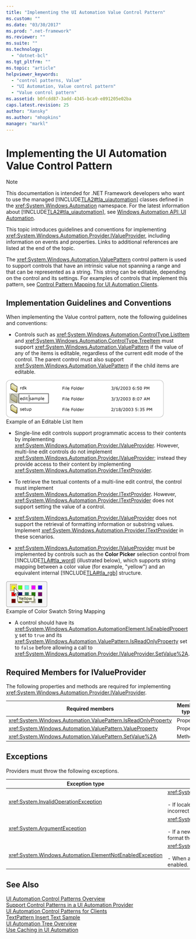 ```yaml
---
title: "Implementing the UI Automation Value Control Pattern"
ms.custom: ""
ms.date: "03/30/2017"
ms.prod: ".net-framework"
ms.reviewer: ""
ms.suite: ""
ms.technology: 
  - "dotnet-bcl"
ms.tgt_pltfrm: ""
ms.topic: "article"
helpviewer_keywords: 
  - "control patterns, Value"
  - "UI Automation, Value control pattern"
  - "Value control pattern"
ms.assetid: b0fcdd87-3add-4345-bca9-e891205e02ba
caps.latest.revision: 25
author: "Xansky"
ms.author: "mhopkins"
manager: "markl"
---
```

# Implementing the UI Automation Value Control Pattern
> [!NOTE]
>  This documentation is intended for .NET Framework developers who want to use the managed [!INCLUDE[TLA2#tla_uiautomation](../../../includes/tla2sharptla-uiautomation-md.md)] classes defined in the <xref:System.Windows.Automation> namespace. For the latest information about [!INCLUDE[TLA2#tla_uiautomation](../../../includes/tla2sharptla-uiautomation-md.md)], see [Windows Automation API: UI Automation](http://go.microsoft.com/fwlink/?LinkID=156746).  
  
 This topic introduces guidelines and conventions for implementing <xref:System.Windows.Automation.Provider.IValueProvider>, including information on events and properties. Links to additional references are listed at the end of the topic.  
  
 The <xref:System.Windows.Automation.ValuePattern> control pattern is used to support controls that have an intrinsic value not spanning a range and that can be represented as a string. This string can be editable, depending on the control and its settings. For examples of controls that implement this pattern, see [Control Pattern Mapping for UI Automation Clients](../../../docs/framework/ui-automation/control-pattern-mapping-for-ui-automation-clients.md).  
  
<a name="Implementation_Guidelines_and_Conventions"></a>   
## Implementation Guidelines and Conventions  
 When implementing the Value control pattern, note the following guidelines and conventions:  
  
-   Controls such as <xref:System.Windows.Automation.ControlType.ListItem> and <xref:System.Windows.Automation.ControlType.TreeItem> must support <xref:System.Windows.Automation.ValuePattern> if the value of any of the items is editable, regardless of the current edit mode of the control. The parent control must also support <xref:System.Windows.Automation.ValuePattern> if the child items are editable.  
  
 ![Editable list item.](../../../docs/framework/ui-automation/media/uia-valuepattern-editable-listitem.PNG "UIA_ValuePattern_Editable_ListItem")  
Example of an Editable List Item  
  
-   Single-line edit controls support programmatic access to their contents by implementing <xref:System.Windows.Automation.Provider.IValueProvider>. However, multi-line edit controls do not implement <xref:System.Windows.Automation.Provider.IValueProvider>; instead they provide access to their content by implementing <xref:System.Windows.Automation.Provider.ITextProvider>.  
  
-   To retrieve the textual contents of a multi-line edit control, the control must implement <xref:System.Windows.Automation.Provider.ITextProvider>. However, <xref:System.Windows.Automation.Provider.ITextProvider> does not support setting the value of a control.  
  
-   <xref:System.Windows.Automation.Provider.IValueProvider> does not support the retrieval of formatting information or substring values. Implement <xref:System.Windows.Automation.Provider.ITextProvider> in these scenarios.  
  
-   <xref:System.Windows.Automation.Provider.IValueProvider> must be implemented by controls such as the **Color Picker** selection control from [!INCLUDE[TLA#tla_word](../../../includes/tlasharptla-word-md.md)] (illustrated below), which supports string mapping between a color value (for example, "yellow") and an equivalent internal [!INCLUDE[TLA#tla_rgb](../../../includes/tlasharptla-rgb-md.md)] structure.  
  
 ![Color picker with yellow highlighted.](../../../docs/framework/ui-automation/media/uia-valuepattern-colorpicker.png "UIA_ValuePattern_ColorPicker")  
Example of Color Swatch String Mapping  
  
-   A control should have its <xref:System.Windows.Automation.AutomationElement.IsEnabledProperty> set to `true` and its <xref:System.Windows.Automation.ValuePattern.IsReadOnlyProperty> set to `false` before allowing a call to <xref:System.Windows.Automation.Provider.IValueProvider.SetValue%2A>.  
  
<a name="Required_Members_for_the_IValueProvider_Interface"></a>   
## Required Members for IValueProvider  
 The following properties and methods are required for implementing <xref:System.Windows.Automation.Provider.IValueProvider>.  
  
|Required members|Member type|Notes|  
|----------------------|-----------------|-----------|  
|<xref:System.Windows.Automation.ValuePattern.IsReadOnlyProperty>|Property|None|  
|<xref:System.Windows.Automation.ValuePattern.ValueProperty>|Property|None|  
|<xref:System.Windows.Automation.ValuePattern.SetValue%2A>|Method|None|  
  
<a name="Exceptions"></a>   
## Exceptions  
 Providers must throw the following exceptions.  
  
|Exception type|Condition|  
|--------------------|---------------|  
|<xref:System.InvalidOperationException>|<xref:System.Windows.Automation.ValuePattern.SetValue%2A><br /><br /> -   If locale-specific information is passed to a control in an incorrect format such as an incorrectly formatted date.|  
|<xref:System.ArgumentException>|<xref:System.Windows.Automation.ValuePattern.SetValue%2A><br /><br /> -   If a new value cannot be converted from a string to a format the control recognizes.|  
|<xref:System.Windows.Automation.ElementNotEnabledException>|<xref:System.Windows.Automation.ValuePattern.SetValue%2A><br /><br /> -   When an attempt is made to manipulate a control that is not enabled.|  
  
## See Also  
 [UI Automation Control Patterns Overview](../../../docs/framework/ui-automation/ui-automation-control-patterns-overview.md)   
 [Support Control Patterns in a UI Automation Provider](../../../docs/framework/ui-automation/support-control-patterns-in-a-ui-automation-provider.md)   
 [UI Automation Control Patterns for Clients](../../../docs/framework/ui-automation/ui-automation-control-patterns-for-clients.md)   
 [TextPattern Insert Text Sample](http://msdn.microsoft.com/en-us/67353f93-7ee2-42f2-ab76-5c078cf6ca16)   
 [UI Automation Tree Overview](../../../docs/framework/ui-automation/ui-automation-tree-overview.md)   
 [Use Caching in UI Automation](../../../docs/framework/ui-automation/use-caching-in-ui-automation.md)
